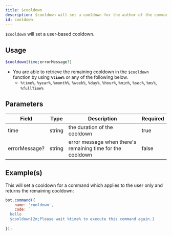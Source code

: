 ```yaml
---
title: $cooldown
description: $cooldown will set a cooldown for the author of the command after being used.
id: cooldown
---
```


`$cooldown` will set a user-based cooldown.

## Usage

```php
$cooldown[time;errorMessage?]
```

* You are able to retrieve the remaining cooldown in the `$cooldown` function by using **`%time%`** or any of the
  following below.
    * `%time%`, `%year%`, `%month%`, `%week%`, `%day%`, `%hour%`, `%min%`, `%sec%`, `%ms%`, `%fullTime%`

## Parameters

| Field         | Type   | Description                                                | Required |
|---------------|--------|------------------------------------------------------------|----------|
| time          | string | the duration of the cooldown                               | true     |
| errorMessage? | string | error message when there's remaining time for the cooldown | false    |

## Example(s)

This will set a cooldown for a command which applies to the user only and returns the remaining cooldown:

```javascript
bot.command({
    name: 'cooldown',
    code: `
  hello
  $cooldown[2m;Please wait %time% to execute this command again.]
  `
});
```
